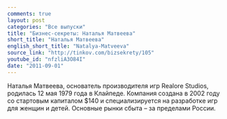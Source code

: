 ```yaml
---
comments: true
layout: post
categories: "Все выпуски"
title: "Бизнес-секреты: Наталья Матвеева"
short_title: "Наталья Матвеева"
english_short_title: "Natalya-Matveeva"
source_link: "http://tinkov.com/bizsekrety/105"
youtube_id: "nfzliA3O84I"
date: "2011-09-01"
---
```

Наталья Матвеева, основатель производителя игр Realore Studios, родилась 12 мая 1979 года в Клайпеде. Компания создана в 2002 году со стартовым капиталом $140 и специализируется на разработке игр для женщин и детей. Основные рынки сбыта – за пределами России.

